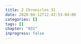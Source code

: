 ```yaml
---
title: 2 Chronicles 31
date: 2020-04-12T12:42:53-04:00
categories: []
tags: []
chapter: "031"
inprogress: false
---
```


